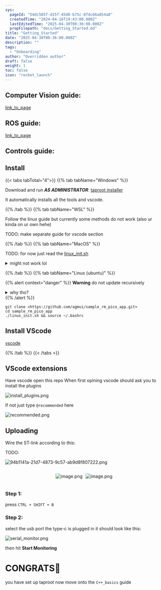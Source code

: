 ```yaml
---
sys:
  pageId: "54dc585f-d15f-45d0-b75c-8fdc66a854a8"
  createdTime: "2024-04-16T19:43:00.000Z"
  lastEditedTime: "2025-04-30T00:36:00.000Z"
  propFilepath: "docs/Getting_Started.md"
title: "Getting_Started"
date: "2025-04-30T00:36:00.000Z"
description: ""
tags:
  - "Onboarding"
author: "Overridden author"
draft: false
weight: 1
toc: false
icon: "rocket_launch"
---
```


## Computer Vision guide:

[link_to_page](86d45bc0-388b-4d26-8848-44f255f73d0e)

## ROS guide:

[link_to_page](3c76c1de-ec8f-46d6-8b0a-294005edc2d5)

## Controls guide:

## Install

{{< tabs tabTotal="4">}}
{{% tab tabName="Windows" %}}

Download and run _**AS ADMINISTRATOR**_: [taproot installer](https://github.com/Thornbots/TeachingFreshies/releases/tag/1.0)

It automatically installs all the tools and vscode.

{{% /tab %}}
{{% tab tabName="WSL" %}}

Follow the linux guide but currently some methods do not work (also ur kinda on ur own hehe)

TODO: make separate guide for vscode section

{{% /tab %}}
{{% tab tabName="MacOS" %}}

TODO: for now just read the [linux_init.sh](https://github.com/agmui/sample_rm_pico_app/blob/main/linux_init.sh)

<details>
<summary>might not work lol</summary>

`brew install libusb pkg-config`

Next install: [vscode](https://code.visualstudio.com/Download)

</details>

{{% /tab %}}
{{% tab tabName="Linux (ubuntu)" %}}

{{% alert context="danger" %}}
**Warning** do not update recursively
<details>
<summary>why tho?</summary>
There are some submodules that may go on for a while (like tinyusb) and I highly
recommend you don't need to get them.
If you want to see what submodules I update just look in `linux_init.sh`
</details>
{{% /alert %}}

```shell
git clone <https://github.com/agmui/sample_rm_pico_app.git>
cd sample_rm_pico_app
./linux_init.sh && source ~/.bashrc
```

## Install VScode

[vscode](https://code.visualstudio.com/Download)

{{% /tab %}}
{{< /tabs >}}

## VScode extensions

Have vscode open this repo
When first opining vscode should ask you to install the plugins

![install_plugins.png](https://prod-files-secure.s3.us-west-2.amazonaws.com/d518164a-d88e-44d1-a4ee-3adb3bd8bce0/89bd30f0-1825-4e77-867b-0a41ce370880/install_plugins.png?X-Amz-Algorithm=AWS4-HMAC-SHA256&X-Amz-Content-Sha256=UNSIGNED-PAYLOAD&X-Amz-Credential=ASIAZI2LB466WAQKUV7X%2F20250524%2Fus-west-2%2Fs3%2Faws4_request&X-Amz-Date=20250524T121330Z&X-Amz-Expires=3600&X-Amz-Security-Token=IQoJb3JpZ2luX2VjEEkaCXVzLXdlc3QtMiJHMEUCIQCJRcPvkrXEaXFgEtQGBPn41lJkeqpeodgCcADA6DozKQIgLvQTWOUPPfj%2B8KE4aVB%2Fz0cvSQnvn0S9EFis0m3PCt8q%2FwMIEhAAGgw2Mzc0MjMxODM4MDUiDC6CRmclFpW7P4esSircA1J074ZxlmzsuGea8BsAI9N6RK3uqsllKnwU927XIMNZNQ%2BKbSmLGGuznAfh8B3Bgmbg%2F1ljtORB5dSQtoZQYzi8FQ8TrEL5NC%2Fi%2FtpC27y2%2BxDpETiX1Me9sV0WbS5GZUvrCyC15FpbWQkVxBN6J3kcvWKZymZWdcaEMhN8sdb%2F%2BRaKD8fj2RrHvGuPUV1FGRreMbubdVNxOrRsrYOB0zqFiWSZ%2FgfrwwDY6SfMyeccZv7vFgQ2aGYlIwZ1OXN4Fl1VZXg2PT4ZJP6PKF6LFq1LSdCfZsfwMfSRkbPXYJ9I2OD6ktebpBySLexhnW9%2BvTNfb2eyej4%2BjmPdBoj51os1OVAQSpGSNT%2FeING%2BwTJk97xOP2Ab0OD%2FRBTqUL9%2FwgLP0qC%2BP5ZuFys%2FVeI%2FDRf8XKw4Jmkg1u94lSyfK5pc3R9ozmFy%2FXIRfMYQhalIxqPpmi%2BlxEIshejAdBDA0FleEhA7RzBghVo8QHxm%2FxXe7Iw3FuDOC05TaI4fhyPM9sbh3mWwHTIuWuWR5q79jsiwLXM4zIsotX6l%2BFBna9dZr1MnmnZb2KAdMZhxpRKsz93L%2FQYfX%2FtkSF%2BwYFXhoQ0jvHrS%2Fy1YFz2RycrkrQAYnXznKkIALIE3SeROMJyYxsEGOqUB2XE5S7vK8VO1qStM11TQh2F5gv1nrdjYlWEILEpAcL4zYurN17QR19KJ2g7Dn%2BhAmE%2FCED3bizzw%2F5fZ6zI5mzCTV9q4fdzE%2FRSIM9s6b79PBXFfQskZlQ0U6IkctUUA6wIBMhEEjhmkZ%2F6P6gDB57BAZDZw%2Bk5FZj9HZf%2ByD%2BCw4XwpWUOHlAFnailWI%2FE6ZxYOm3EXQC22ItSv7hzmijr57jfK&X-Amz-Signature=c12175d61c59974a3e8ab783f447dfb5f651d5f008544078aeccc7e813aeb4d9&X-Amz-SignedHeaders=host&x-id=GetObject)

If not just type `@recommended` here  

![recommended.png](https://prod-files-secure.s3.us-west-2.amazonaws.com/d518164a-d88e-44d1-a4ee-3adb3bd8bce0/61e661e9-5d85-4dfc-be0d-8d2097a5e793/recommended.png?X-Amz-Algorithm=AWS4-HMAC-SHA256&X-Amz-Content-Sha256=UNSIGNED-PAYLOAD&X-Amz-Credential=ASIAZI2LB466WAQKUV7X%2F20250524%2Fus-west-2%2Fs3%2Faws4_request&X-Amz-Date=20250524T121330Z&X-Amz-Expires=3600&X-Amz-Security-Token=IQoJb3JpZ2luX2VjEEkaCXVzLXdlc3QtMiJHMEUCIQCJRcPvkrXEaXFgEtQGBPn41lJkeqpeodgCcADA6DozKQIgLvQTWOUPPfj%2B8KE4aVB%2Fz0cvSQnvn0S9EFis0m3PCt8q%2FwMIEhAAGgw2Mzc0MjMxODM4MDUiDC6CRmclFpW7P4esSircA1J074ZxlmzsuGea8BsAI9N6RK3uqsllKnwU927XIMNZNQ%2BKbSmLGGuznAfh8B3Bgmbg%2F1ljtORB5dSQtoZQYzi8FQ8TrEL5NC%2Fi%2FtpC27y2%2BxDpETiX1Me9sV0WbS5GZUvrCyC15FpbWQkVxBN6J3kcvWKZymZWdcaEMhN8sdb%2F%2BRaKD8fj2RrHvGuPUV1FGRreMbubdVNxOrRsrYOB0zqFiWSZ%2FgfrwwDY6SfMyeccZv7vFgQ2aGYlIwZ1OXN4Fl1VZXg2PT4ZJP6PKF6LFq1LSdCfZsfwMfSRkbPXYJ9I2OD6ktebpBySLexhnW9%2BvTNfb2eyej4%2BjmPdBoj51os1OVAQSpGSNT%2FeING%2BwTJk97xOP2Ab0OD%2FRBTqUL9%2FwgLP0qC%2BP5ZuFys%2FVeI%2FDRf8XKw4Jmkg1u94lSyfK5pc3R9ozmFy%2FXIRfMYQhalIxqPpmi%2BlxEIshejAdBDA0FleEhA7RzBghVo8QHxm%2FxXe7Iw3FuDOC05TaI4fhyPM9sbh3mWwHTIuWuWR5q79jsiwLXM4zIsotX6l%2BFBna9dZr1MnmnZb2KAdMZhxpRKsz93L%2FQYfX%2FtkSF%2BwYFXhoQ0jvHrS%2Fy1YFz2RycrkrQAYnXznKkIALIE3SeROMJyYxsEGOqUB2XE5S7vK8VO1qStM11TQh2F5gv1nrdjYlWEILEpAcL4zYurN17QR19KJ2g7Dn%2BhAmE%2FCED3bizzw%2F5fZ6zI5mzCTV9q4fdzE%2FRSIM9s6b79PBXFfQskZlQ0U6IkctUUA6wIBMhEEjhmkZ%2F6P6gDB57BAZDZw%2Bk5FZj9HZf%2ByD%2BCw4XwpWUOHlAFnailWI%2FE6ZxYOm3EXQC22ItSv7hzmijr57jfK&X-Amz-Signature=3b76c9b2695ad8d907b1cf4ba1837bdf6c08f97e2732b3e2c4c76511226d2f2c&X-Amz-SignedHeaders=host&x-id=GetObject)

## Uploading

Wire the ST-link according to this:

TODO:

![94b1141a-21d7-4873-9c57-ab9d8f807222.png](https://prod-files-secure.s3.us-west-2.amazonaws.com/d518164a-d88e-44d1-a4ee-3adb3bd8bce0/e5fad17d-ab82-4300-9f4c-505ab4b1202c/94b1141a-21d7-4873-9c57-ab9d8f807222.png?X-Amz-Algorithm=AWS4-HMAC-SHA256&X-Amz-Content-Sha256=UNSIGNED-PAYLOAD&X-Amz-Credential=ASIAZI2LB466WAQKUV7X%2F20250524%2Fus-west-2%2Fs3%2Faws4_request&X-Amz-Date=20250524T121330Z&X-Amz-Expires=3600&X-Amz-Security-Token=IQoJb3JpZ2luX2VjEEkaCXVzLXdlc3QtMiJHMEUCIQCJRcPvkrXEaXFgEtQGBPn41lJkeqpeodgCcADA6DozKQIgLvQTWOUPPfj%2B8KE4aVB%2Fz0cvSQnvn0S9EFis0m3PCt8q%2FwMIEhAAGgw2Mzc0MjMxODM4MDUiDC6CRmclFpW7P4esSircA1J074ZxlmzsuGea8BsAI9N6RK3uqsllKnwU927XIMNZNQ%2BKbSmLGGuznAfh8B3Bgmbg%2F1ljtORB5dSQtoZQYzi8FQ8TrEL5NC%2Fi%2FtpC27y2%2BxDpETiX1Me9sV0WbS5GZUvrCyC15FpbWQkVxBN6J3kcvWKZymZWdcaEMhN8sdb%2F%2BRaKD8fj2RrHvGuPUV1FGRreMbubdVNxOrRsrYOB0zqFiWSZ%2FgfrwwDY6SfMyeccZv7vFgQ2aGYlIwZ1OXN4Fl1VZXg2PT4ZJP6PKF6LFq1LSdCfZsfwMfSRkbPXYJ9I2OD6ktebpBySLexhnW9%2BvTNfb2eyej4%2BjmPdBoj51os1OVAQSpGSNT%2FeING%2BwTJk97xOP2Ab0OD%2FRBTqUL9%2FwgLP0qC%2BP5ZuFys%2FVeI%2FDRf8XKw4Jmkg1u94lSyfK5pc3R9ozmFy%2FXIRfMYQhalIxqPpmi%2BlxEIshejAdBDA0FleEhA7RzBghVo8QHxm%2FxXe7Iw3FuDOC05TaI4fhyPM9sbh3mWwHTIuWuWR5q79jsiwLXM4zIsotX6l%2BFBna9dZr1MnmnZb2KAdMZhxpRKsz93L%2FQYfX%2FtkSF%2BwYFXhoQ0jvHrS%2Fy1YFz2RycrkrQAYnXznKkIALIE3SeROMJyYxsEGOqUB2XE5S7vK8VO1qStM11TQh2F5gv1nrdjYlWEILEpAcL4zYurN17QR19KJ2g7Dn%2BhAmE%2FCED3bizzw%2F5fZ6zI5mzCTV9q4fdzE%2FRSIM9s6b79PBXFfQskZlQ0U6IkctUUA6wIBMhEEjhmkZ%2F6P6gDB57BAZDZw%2Bk5FZj9HZf%2ByD%2BCw4XwpWUOHlAFnailWI%2FE6ZxYOm3EXQC22ItSv7hzmijr57jfK&X-Amz-Signature=f30060ad57da14b2250a53041f4f925ca5a2058af5cefb3526ac307c932b43a8&X-Amz-SignedHeaders=host&x-id=GetObject)

<div style="display: flex;flex-direction: row; column-gap:10px; max-width: 630px;justify-content: center;">
<div>

![image.png](https://prod-files-secure.s3.us-west-2.amazonaws.com/d518164a-d88e-44d1-a4ee-3adb3bd8bce0/210ecb78-1116-4d7b-b9b7-2292f66fa2c2/image.png?X-Amz-Algorithm=AWS4-HMAC-SHA256&X-Amz-Content-Sha256=UNSIGNED-PAYLOAD&X-Amz-Credential=ASIAZI2LB4666OXK2JGA%2F20250524%2Fus-west-2%2Fs3%2Faws4_request&X-Amz-Date=20250524T121336Z&X-Amz-Expires=3600&X-Amz-Security-Token=IQoJb3JpZ2luX2VjEEgaCXVzLXdlc3QtMiJIMEYCIQCUx2F2orV7wpUg6rjt64ljkpmwGrxFjNXe2oeAZYmzQwIhAKG4%2FAPoyRDkbPMeGlbKFFMkUxhSTs8GDN%2FxNvzv%2FqdUKv8DCBEQABoMNjM3NDIzMTgzODA1IgyFunFJ2CaIF0bqd0wq3ANRCd8skksG6LcrBblA6gZ9m6o3NlAS4A9AH2NPDnokO5NuADIhbQvv1EUN3%2BtP8cRdniPsdH5mJ8rTSBzxgK4zgBXNwufD9UL5wlStHUGMzgJZNbTqzr930pI3Bp5%2FCVdp5kSdc5As5zTTYhm94Na3ivQgt3Fv2UQPhOzjsYlCCMBd4w6iypY1VwuA1tDonbOa3oXESWpOME%2Fqq5%2FfDYRTEpuBdyxKyqgRbBPyCQoRNY8zyAJSnETpTQZJ5ltqyZVKnF0lT9AY6HWvrybFY5qtAK7mRO1ExzHOfzvUTgK1P8ywR%2Bmr%2Bw%2FTWl6fMhXHOgiImqpilZorsI%2FLr3NUARTINiyz6F%2BkmkyLT5WK5v0ym6WO%2F8baqeA8dbd5k%2FEohDd8%2FgYRKggVQ6KKYnZb84C%2FZzPCp9yy8tpDGLQMHYw0KoZvCXX9L%2F8JGfkOfwEzfY%2FDvIa72EC30M%2BYKYYybwWENgoSe61gNY7JkqE5fQwrAqSke4OwEBFpFJ6Pdxc97Tu4GU4JnvgEbvGpSNCq1LQwSGLNSxWf6LDqW2zB3XhP6q2wOTSI70Qj1fZmacneaN5zNpL8ueK0acVNuAIqrINWCv7dmzo09axUK%2Fl6L1Ez90XUxkvouwRr7pifujCRgcbBBjqkAfbYaDqKY%2FYTEIf2SoR%2Fy0vlk51mFs6aEg2obRRqAzyxTbb2OC8YxUVrUdzyNRGtPNNShW%2FFBo9i707zlWb2ymdUMzSSE4YENXmFYERJqvgHda%2BVc%2BRiAf47Jb28zqfnQiAl%2BxFb26YDIT2iibMm34W2FTCX%2B2YpV44kNSF9mmBnb%2F7NhbMJ8rWj7mQB7JcMDdVJ2EQb%2BD3qrBS54VFQJZMIqN0W&X-Amz-Signature=1e334ab7bc501b47546acefb7f1e316c533e793d8496a98f108e323329e5017e&X-Amz-SignedHeaders=host&x-id=GetObject)

</div>
<div>

![image.png](https://prod-files-secure.s3.us-west-2.amazonaws.com/d518164a-d88e-44d1-a4ee-3adb3bd8bce0/33a0fd0f-8ca6-4a86-8e09-26e95ded1fff/image.png?X-Amz-Algorithm=AWS4-HMAC-SHA256&X-Amz-Content-Sha256=UNSIGNED-PAYLOAD&X-Amz-Credential=ASIAZI2LB466VJAVV2DB%2F20250524%2Fus-west-2%2Fs3%2Faws4_request&X-Amz-Date=20250524T121337Z&X-Amz-Expires=3600&X-Amz-Security-Token=IQoJb3JpZ2luX2VjEEgaCXVzLXdlc3QtMiJHMEUCIQD4AWPduuL%2FU35OnQNRHhPK9Vm6%2BFAM01ORMQC4celRSwIgaHjVGL4TrXfAQbzXWpykqXM7ob89x1ym9XnstmWdI9Yq%2FwMIERAAGgw2Mzc0MjMxODM4MDUiDKuM9qibDqRXoph8aircAyavyLKEj3N2HEuNz3uOWboqsVw6Q7V12N%2BMDoyVxXTu9MqvAO2pTszfRJ%2BYDUYZTPXq%2BzHijuwM3pH0uFDJRkEaCgf%2FCUQyAKPkI5m0Y24W6EK7kLh9UssMWkMLsZ%2F51gp6TIYMZFQWtK7Tz5FSIqxg7rlJiLbhkFXTCyddX7NbLijfbnKDlLgR40%2FggxU67x7T%2BpGLWsM4GPVvOkWM7p8p0oW%2B1ZeRrXYoB7KVBrrivz74ttsYISdZfTwOfyQ1Rh3hRtT17oOIzZHDR0jRH68tSvvqoskw7KzhoBNUWvZi8pieqH4vZUBHk%2Brx%2B5hO3W4oVpa%2F1wpprt0KYpMamZeLSqvP0N1hMBKuyjKlb2si9Rf71OAQUHi5Ihyi%2F%2FJP8HcLku%2F8YIgfcAz2w9J%2B8CXAGGKmTT5UlR6gE0TwUUAd1dZhF%2BdcXs9sweE79ryn7DVUYdh0eaa8xB9p3C9tKtmbvtFCFO6FAhH1l%2B8CuUYu%2FdsrxOt1UFAZgaDN2r982ElUqQdOtAwXd%2BaWreCPhRZrSSSqq%2BfrEvCp6nLn6%2FALI1TBIPWu7SVkd11jImUXJTGOq%2Bg0FPEcecqDdViA6%2FM1b8fkWihlJQiuPDWz4cmVZ%2FeorhlxEJm4tby3MPqAxsEGOqUBvKQFlRcfAnLbJVOt%2FsyjTK6pbHKCIuHQfWKmbb0KG%2B0y8LfiC8CWhMW1xw0vwaEpxKIzhZnAmhD8Qb2Qx6Mw%2Bbogrxptcs2o%2Bedaaj7wBgSCP4V4iukOlU4N06OFRsaEaKwtOnwYOiyGFArAzviw%2FF9uhuxwwC337htgDOW%2FUI8J%2FHhSwfsWVwTQUf9WMClBJgij4BwngqJhMI3D1Tr6iE4U1e1W&X-Amz-Signature=70ec17b4365a5e724db3f58e0a8d38b9e8cdfbe5d9c4e2429991dbce4942ee41&X-Amz-SignedHeaders=host&x-id=GetObject)

</div>
</div>

### Step 1:

press `CTRL + SHIFT + B`

### Step 2:

select the usb port the type-c is plugged in it should look like this:

![serial_monitor.png](https://prod-files-secure.s3.us-west-2.amazonaws.com/d518164a-d88e-44d1-a4ee-3adb3bd8bce0/f03f4774-05d4-4393-b6a0-d5efb6d315ab/serial_monitor.png?X-Amz-Algorithm=AWS4-HMAC-SHA256&X-Amz-Content-Sha256=UNSIGNED-PAYLOAD&X-Amz-Credential=ASIAZI2LB466WAQKUV7X%2F20250524%2Fus-west-2%2Fs3%2Faws4_request&X-Amz-Date=20250524T121330Z&X-Amz-Expires=3600&X-Amz-Security-Token=IQoJb3JpZ2luX2VjEEkaCXVzLXdlc3QtMiJHMEUCIQCJRcPvkrXEaXFgEtQGBPn41lJkeqpeodgCcADA6DozKQIgLvQTWOUPPfj%2B8KE4aVB%2Fz0cvSQnvn0S9EFis0m3PCt8q%2FwMIEhAAGgw2Mzc0MjMxODM4MDUiDC6CRmclFpW7P4esSircA1J074ZxlmzsuGea8BsAI9N6RK3uqsllKnwU927XIMNZNQ%2BKbSmLGGuznAfh8B3Bgmbg%2F1ljtORB5dSQtoZQYzi8FQ8TrEL5NC%2Fi%2FtpC27y2%2BxDpETiX1Me9sV0WbS5GZUvrCyC15FpbWQkVxBN6J3kcvWKZymZWdcaEMhN8sdb%2F%2BRaKD8fj2RrHvGuPUV1FGRreMbubdVNxOrRsrYOB0zqFiWSZ%2FgfrwwDY6SfMyeccZv7vFgQ2aGYlIwZ1OXN4Fl1VZXg2PT4ZJP6PKF6LFq1LSdCfZsfwMfSRkbPXYJ9I2OD6ktebpBySLexhnW9%2BvTNfb2eyej4%2BjmPdBoj51os1OVAQSpGSNT%2FeING%2BwTJk97xOP2Ab0OD%2FRBTqUL9%2FwgLP0qC%2BP5ZuFys%2FVeI%2FDRf8XKw4Jmkg1u94lSyfK5pc3R9ozmFy%2FXIRfMYQhalIxqPpmi%2BlxEIshejAdBDA0FleEhA7RzBghVo8QHxm%2FxXe7Iw3FuDOC05TaI4fhyPM9sbh3mWwHTIuWuWR5q79jsiwLXM4zIsotX6l%2BFBna9dZr1MnmnZb2KAdMZhxpRKsz93L%2FQYfX%2FtkSF%2BwYFXhoQ0jvHrS%2Fy1YFz2RycrkrQAYnXznKkIALIE3SeROMJyYxsEGOqUB2XE5S7vK8VO1qStM11TQh2F5gv1nrdjYlWEILEpAcL4zYurN17QR19KJ2g7Dn%2BhAmE%2FCED3bizzw%2F5fZ6zI5mzCTV9q4fdzE%2FRSIM9s6b79PBXFfQskZlQ0U6IkctUUA6wIBMhEEjhmkZ%2F6P6gDB57BAZDZw%2Bk5FZj9HZf%2ByD%2BCw4XwpWUOHlAFnailWI%2FE6ZxYOm3EXQC22ItSv7hzmijr57jfK&X-Amz-Signature=2d0af7beed6653055fe055a51da9a65541ff325da1b791a6c2e15e6be2ea7cb0&X-Amz-SignedHeaders=host&x-id=GetObject)

then hit **Start Monitoring**

# CONGRATS🎉

you have set up taproot now move onto the `C++_basics` guide
